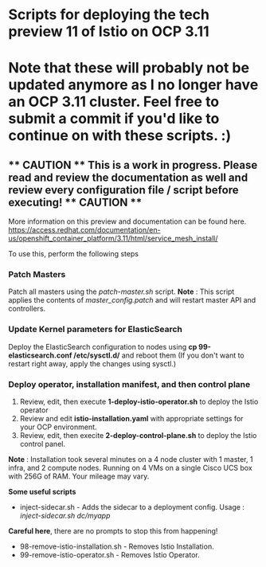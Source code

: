 # Scripts for deploying the tech preview 11 of Istio on OCP 3.11


# Note that these will probably not be updated anymore as I no longer have an OCP 3.11 cluster. Feel free to submit a commit if you'd like to continue on with these scripts. :)

## ** CAUTION ** This is a work in progress. Please read and review the documentation as well and review every configuration file / script before executing! ** CAUTION **

More information on this preview and documentation can be found here.
https://access.redhat.com/documentation/en-us/openshift_container_platform/3.11/html/service_mesh_install/

To use this, perform the following steps

### Patch Masters
Patch all masters using the _patch-master.sh_ script. **Note** : This script applies the contents of *master_config.patch* and will restart master API and controllers.

### Update Kernel parameters for ElasticSearch
Deploy the ElasticSearch configuration to nodes using __cp 99-elasticsearch.conf /etc/sysctl.d/__ and reboot them (If you don't want to restart right away, apply the changes using sysctl.)

### Deploy operator, installation manifest, and then control plane
1. Review, edit, then execute __1-deploy-istio-operator.sh__ to deploy the Istio operator
2. Review and edit __istio-installation.yaml__ with appropriate settings for your OCP environment.
3. Review, edit, then execite __2-deploy-control-plane.sh__ to deploy the Istio control panel. 

**Note** : Installation took several minutes on a 4 node cluster with 1 master, 1 infra, and 2 compute nodes. Running on 4 VMs on a single Cisco UCS box with 256G of RAM. Your mileage may vary.

**Some useful scripts**

- inject-sidecar.sh - Adds the sidecar to a deployment config. Usage : _inject-sidecar.sh dc/myapp_

**Careful here**, there are no prompts to stop this from happening!
- 98-remove-istio-installation.sh - Removes Istio Installation. 
- 99-remove-istio-operator.sh - Removes Istio Operator.
